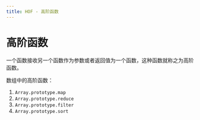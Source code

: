 ```yaml
---
title: HOF - 高阶函数
---
```

# 高阶函数
一个函数接收另一个函数作为参数或者返回值为一个函数，这种函数就称之为高阶函数。

数组中的高阶函数：
1. `Array.prototype.map`
2. `Array.prototype.reduce`
3. `Array.prototype.filter`
4. `Array.prototype.sort`
